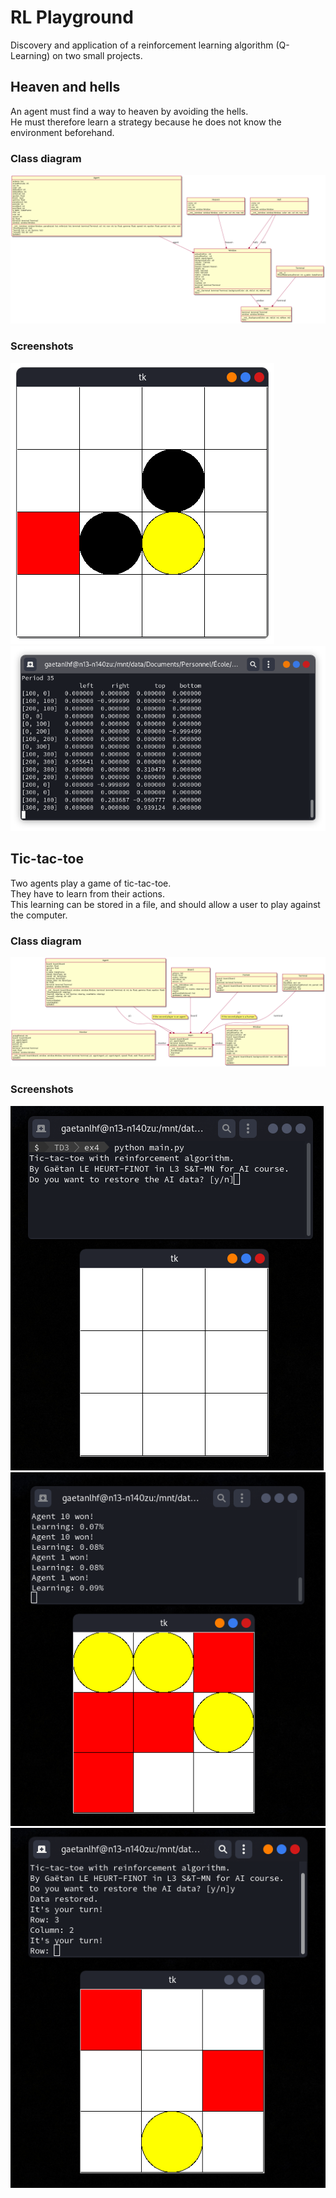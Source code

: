 # RL Playground
 Discovery and application of a reinforcement learning algorithm (Q-Learning) on two small projects.

## Heaven and hells
An agent must find a way to heaven by avoiding the hells.  
He must therefore learn a strategy because he does not know the environment beforehand.

### Class diagram
![](./.img/heaven-hells_class-diagram.png)

### Screenshots
![](./.img/heaven-hells_screenshot-1.png)
![](./.img/heaven-hells_screenshot-2.png)

## Tic-tac-toe
Two agents play a game of tic-tac-toe.  
They have to learn from their actions.  
This learning can be stored in a file, and should allow a user to play against the computer. 

### Class diagram
![](./.img/tic-tac-toe_class-diagram.png)

### Screenshots
![](./.img/tic-tac-toe_screenshot-1.png)
![](./.img/tic-tac-toe_screenshot-2.png)
![](./.img/tic-tac-toe_screenshot-3.png)